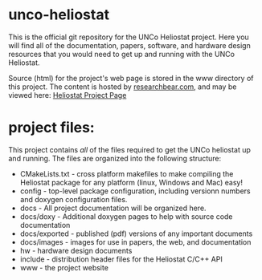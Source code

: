 unco-heliostat
==============
This is the official git repository for the UNCo Heliostat project. Here you will find all of the documentation, papers, software, and hardware design resources that you would need to get up and running with the UNCo Heliostat. 

Source (html) for the project's web page is stored in the www directory of this project. The content is hosted by [researchbear.com](http://researchbear.com), and may be viewed here: [Heliostat Project Page](http://researchbear.com/research/heliostat/www/index.html)

# project files:
This project contains _all_ of the files required to get the UNCo heliostat up
and running. The files are organized into the following structure:

* CMakeLists.txt - cross platform makefiles to make compiling the Heliostat package for any platform (linux, Windows and Mac) easy!
* config - top-level package configuration, including versionn numbers and doxygen configuration files.
* docs - All project documentation will be organized here.
* docs/doxy - Additional doxygen pages to help with source code documentation 
* docs/exported - published (pdf) versions of any important documents
* docs/images - images for use in papers, the web, and documentation
* hw - hardware design documents
* include - distribution header files for the Heliostat C/C++ API
* www - the project website
